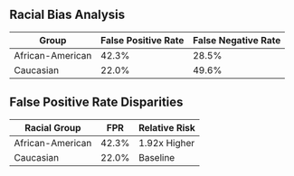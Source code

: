 ## Racial Bias Analysis

| Group | False Positive Rate | False Negative Rate |
|-------|----------------------|----------------------|
| African-American | 42.3% | 28.5% |
| Caucasian | 22.0% | 49.6% |

## False Positive Rate Disparities
| Racial Group | FPR | Relative Risk |
|--------------|-----|---------------|
| African-American | 42.3% | 1.92x Higher |
| Caucasian | 22.0% | Baseline |

